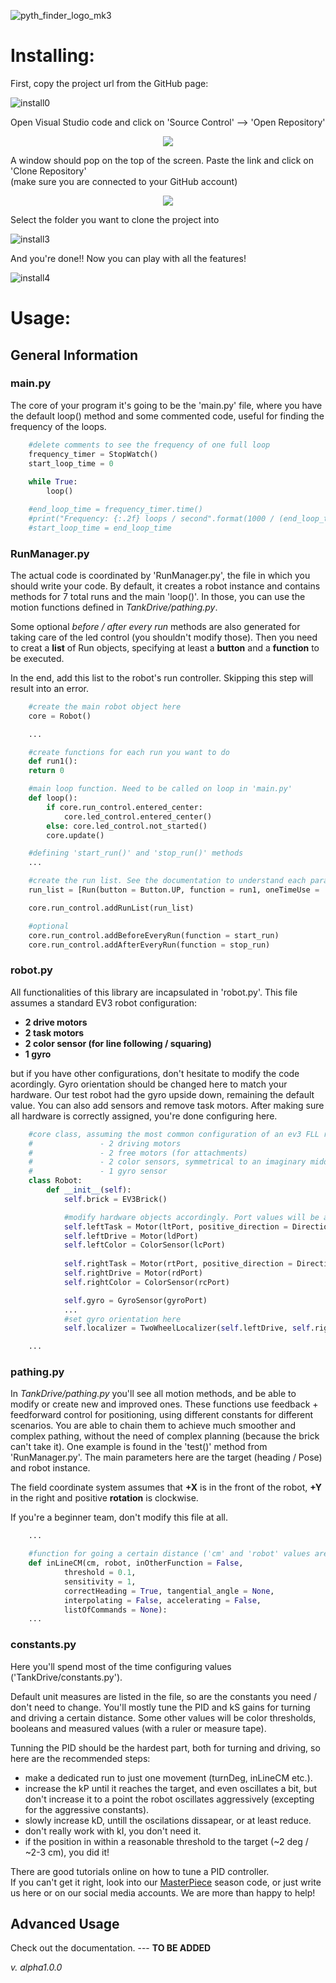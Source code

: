 ![pyth_finder_logo_mk3](https://github.com/omegacoreFLL/PythFinder/assets/159171107/1dc439b2-0ac0-40f8-95fd-4883b0507603)

# **Installing:**
First, copy the project url from the GitHub page:

![install0](https://github.com/omegacoreFLL/PythFinder/assets/159171107/f92ec725-ea0a-466c-a23b-bc8e0067dc9e)

Open Visual Studio code and click on 'Source Control' --> 'Open Repository'

<p align="center">
    <img src="https://github.com/omegacoreFLL/PythFinder/assets/159171107/aa8d7de3-aee8-41cc-98a4-44bf99402044">
</p>

A window should pop on the top of the screen. Paste the link and click on 'Clone Repository' <br>
(make sure you are connected to your GitHub account)

<p align="center">
    <img src="https://github.com/omegacoreFLL/PythFinder/assets/159171107/359b197b-92bc-4c27-92ab-64ebb9026b25">
</p>


Select the folder you want to clone the project into

![install3](https://github.com/omegacoreFLL/PythFinder/assets/159171107/93a69fb0-421e-403e-a411-1421279aa07e)

And you're done!! Now you can play with all the features!

![install4](https://github.com/omegacoreFLL/PythFinder/assets/159171107/2b99c894-ec84-4809-8e59-796e1ce52da7)

# **Usage:**

## General Information

### main.py
The core of your program it's going to be the 'main.py' file, where you have the default loop() method and some commented code, useful for finding the frequency of the loops.
```python
    #delete comments to see the frequency of one full loop
    frequency_timer = StopWatch()
    start_loop_time = 0
    
    while True:
        loop() 

    #end_loop_time = frequency_timer.time()
    #print("Frequency: {:.2f} loops / second".format(1000 / (end_loop_time - start_loop_time)))
    #start_loop_time = end_loop_time
```

### RunManager.py
The actual code is coordinated by 'RunManager.py', the file in which you should write your code.
By default, it creates a robot instance and contains methods for 7 total runs and the main 'loop()'. 
In those, you can use the motion functions defined in *TankDrive/pathing.py*.

Some optional *before / after every run* methods are also generated for taking care of the led control (you shouldn't modify those).
Then you need to creat a **list** of Run objects, specifying at least a **button** and a **function** to be executed.

In the end, add this list to the robot's run controller. Skipping this step will result into an error.
```python
    #create the main robot object here
    core = Robot()

    ...

    #create functions for each run you want to do
    def run1():
    return 0

    #main loop function. Need to be called on loop in 'main.py'
    def loop():
        if core.run_control.entered_center:
            core.led_control.entered_center()
        else: core.led_control.not_started()
        core.update()

    #defining 'start_run()' and 'stop_run()' methods 
    ...

    #create the run list. See the documentation to understand each parameter
    run_list = [Run(button = Button.UP, function = run1, oneTimeUse =  False, with_center = False)]

    core.run_control.addRunList(run_list)

    #optional
    core.run_control.addBeforeEveryRun(function = start_run)
    core.run_control.addAfterEveryRun(function = stop_run)
```

### robot.py
All functionalities of this library are incapsulated in 'robot.py'. This file assumes a standard EV3 robot configuration: 
* **2 drive motors**
* **2 task motors**
* **2 color sensor (for line following / squaring)**
* **1 gyro**
<a/>
but if you have other configurations, don't hesitate to modify the code acordingly.
Gyro orientation should be changed here to match your hardware. Our test robot had the gyro upside down, remaining the default value.
You can also add sensors and remove task motors.
After making sure all hardware is correctly assigned, you're done configuring here.


```python
    #core class, assuming the most common configuration of an ev3 FLL robot:
    #               - 2 driving motors
    #               - 2 free motors (for attachments)
    #               - 2 color sensors, symmetrical to an imaginary middle line, in front of the robot
    #               - 1 gyro sensor
    class Robot:
        def __init__(self):
            self.brick = EV3Brick()

            #modify hardware objects accordingly. Port values will be assigned later, don't worry about it
            self.leftTask = Motor(ltPort, positive_direction = Direction.COUNTERCLOCKWISE)
            self.leftDrive = Motor(ldPort)
            self.leftColor = ColorSensor(lcPort)
    
            self.rightTask = Motor(rtPort, positive_direction = Direction.COUNTERCLOCKWISE)
            self.rightDrive = Motor(rdPort)
            self.rightColor = ColorSensor(rcPort)

            self.gyro = GyroSensor(gyroPort)
            ...
            #set gyro orientation here
            self.localizer = TwoWheelLocalizer(self.leftDrive, self.rightDrive, self.gyro, upside_down_gyro = True)

    ...
```

### pathing.py

In *TankDrive/pathing.py* you'll see all motion methods, and be able to modify or create new and improved ones.
These functions use feedback + feedforward control for positioning, using different constants for different scenarios.
You are able to chain them to achieve much smoother and complex pathing, without the need of complex planning (because the brick can't take it).
One example is found in the 'test()' method from 'RunManager.py'. 
The main parameters here are the target (heading / Pose) and robot instance.

The field coordinate system assumes that **+X** is in the front of the robot, **+Y** in the right and positive **rotation** is clockwise.

If you're a beginner team, don't modify this file at all.

```python
    ...

    #function for going a certain distance ('cm' and 'robot' values are the only mandatory ones)
    def inLineCM(cm, robot, inOtherFunction = False,
            threshold = 0.1, 
            sensitivity = 1, 
            correctHeading = True, tangential_angle = None,
            interpolating = False, accelerating = False,
            listOfCommands = None):
    ...

```

### constants.py

Here you'll spend most of the time configuring values ('TankDrive/constants.py').

Default unit measures are listed in the file, so are the constants you need / don't need to change.
You'll mostly tune the PID and kS gains for turning and driving a certain distance.
Some other values will be color thresholds, booleans and measured values (with a ruler or measure tape).

Tunning the PID should be the hardest part, both for turning and driving, so here are the recommended steps:
* make a dedicated run to just one movement (turnDeg, inLineCM etc.).
* increase the kP until it reaches the target, and even oscillates a bit, but don't increase it to a point the robot oscillates aggressively (excepting for the aggressive constants).
* slowly increase kD, untill the oscilations dissapear, or at least reduce.
* don't really work with kI, you don't need it.
* if the position in within a reasonable threshold to the target (~2 deg / ~2-3 cm), you did it!
<a/>

There are good tutorials online on how to tune a PID controller. <br>
If you can't get it right, look into our [MasterPiece](https://github.com/omegacoreFLL/MasterPiecE/blob/main/TankDrive/constants.py) season code, or just write us here or on our social media accounts. We are more than happy to help!

## Advanced Usage

Check out the documentation. --- **TO BE ADDED**


*v. alpha1.0.0*
